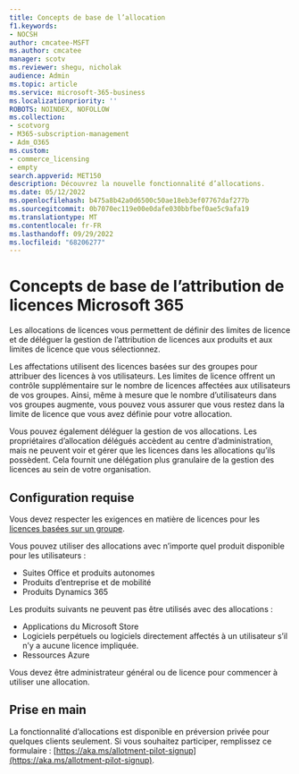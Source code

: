 ```yaml
---
title: Concepts de base de l’allocation
f1.keywords:
- NOCSH
author: cmcatee-MSFT
ms.author: cmcatee
manager: scotv
ms.reviewer: shegu, nicholak
audience: Admin
ms.topic: article
ms.service: microsoft-365-business
ms.localizationpriority: ''
ROBOTS: NOINDEX, NOFOLLOW
ms.collection:
- scotvorg
- M365-subscription-management
- Adm_O365
ms.custom:
- commerce_licensing
- empty
search.appverid: MET150
description: Découvrez la nouvelle fonctionnalité d’allocations.
ms.date: 05/12/2022
ms.openlocfilehash: b475a8b42a0d6500c50ae18eb3ef07767daf277b
ms.sourcegitcommit: 0b7070ec119e00e0dafe030bbfbef0ae5c9afa19
ms.translationtype: MT
ms.contentlocale: fr-FR
ms.lasthandoff: 09/29/2022
ms.locfileid: "68206277"
---
```

# <a name="microsoft-365-license-allotment-basics"></a>Concepts de base de l’attribution de licences Microsoft 365

Les allocations de licences vous permettent de définir des limites de licence et de déléguer la gestion de l’attribution de licences aux produits et aux limites de licence que vous sélectionnez.

Les affectations utilisent des licences basées sur des groupes pour attribuer des licences à vos utilisateurs. Les limites de licence offrent un contrôle supplémentaire sur le nombre de licences affectées aux utilisateurs de vos groupes. Ainsi, même à mesure que le nombre d’utilisateurs dans vos groupes augmente, vous pouvez vous assurer que vous restez dans la limite de licence que vous avez définie pour votre allocation.

Vous pouvez également déléguer la gestion de vos allocations. Les propriétaires d’allocation délégués accèdent au centre d’administration, mais ne peuvent voir et gérer que les licences dans les allocations qu’ils possèdent. Cela fournit une délégation plus granulaire de la gestion des licences au sein de votre organisation.

## <a name="prerequisites"></a>Configuration requise

Vous devez respecter les exigences en matière de licences pour les [licences basées sur un groupe](/azure/active-directory/fundamentals/active-directory-licensing-whatis-azure-portal#licensing-requirements).

Vous pouvez utiliser des allocations avec n’importe quel produit disponible pour les utilisateurs :

- Suites Office et produits autonomes
- Produits d’entreprise et de mobilité
- Produits Dynamics 365

Les produits suivants ne peuvent pas être utilisés avec des allocations :

- Applications du Microsoft Store
- Logiciels perpétuels ou logiciels directement affectés à un utilisateur s’il n’y a aucune licence impliquée.
- Ressources Azure

Vous devez être administrateur général ou de licence pour commencer à utiliser une allocation.

## <a name="getting-started"></a>Prise en main

La fonctionnalité d’allocations est disponible en préversion privée pour quelques clients seulement. Si vous souhaitez participer, remplissez ce formulaire : [https://aka.ms/allotment-pilot-signup](https://aka.ms/allotment-pilot-signup).